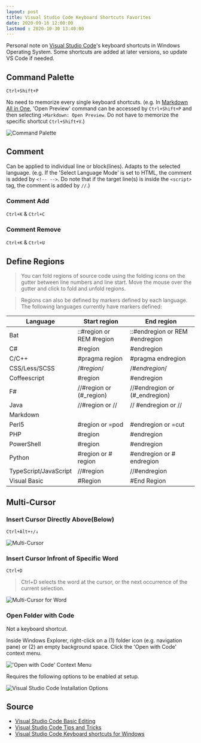 ```yaml
---
layout: post
title: Visual Studio Code Keyboard Shortcuts Favorites
date: 2020-09-16 12:00:00 
lastmod : 2020-10-30 13:40:00 
---
```


Personal note on [Visual Studio Code](https://code.visualstudio.com/)'s keyboard shortcuts in Windows Operating System. Some shortcuts are added at later versions, so update VS Code if needed.

## Command Palette
`Ctrl+Shift+P`

No need to memorize every single keyboard shortcuts. (e.g. In [Markdown All in One](https://github.com/yzhang-gh/vscode-markdown), 'Open Preview' command can be accessed by `Ctrl+Shift+P` and then selecting `>Markdown: Open Preview`. Do not have to memorize the specific shortcut `Ctrl+Shift+V`.)

![Command Palette]({{site.url}}/static/2020-9-16-visual-studio-code-keyboard-shortcuts-favorites/01.PNG)

## Comment
Can be applied to individual line or block(lines). Adapts to the selected language. (e.g. If the 'Select Language Mode' is set to HTML, the comment is added by `<!-- -->`. Do note that if the target line(s) is inside the `<script>` tag, the comment is added by `//`.)

### Comment Add
`Ctrl+K` & `Ctrl+C` 

### Comment Remove
`Ctrl+K` & `Ctrl+U` 

## Define Regions

> You can fold regions of source code using the folding icons on the gutter between line numbers and line start. Move the mouse over the gutter and click to fold and unfold regions.

> Regions can also be defined by markers defined by each language. The following languages currently have markers defined:

|Language|Start region|End region|
|--- |--- |--- |
|Bat|::#region or REM #region|::#endregion or REM #endregion|
|C#|#region|#endregion|
|C/C++|#pragma region|#pragma endregion|
|CSS/Less/SCSS|/*#region*/|/*#endregion*/|
|Coffeescript|#region|#endregion|
|F#|//#region or (#_region)|//#endregion or (#_endregion)|
|Java|//#region or //<editor-fold>|// #endregion or //</editor-fold>|
|Markdown|<!-- #region -->|<!-- #endregion -->|
|Perl5|#region or =pod|#endregion or =cut|
|PHP|#region|#endregion|
|PowerShell|#region|#endregion|
|Python|#region or # region|#endregion or # endregion|
|TypeScript/JavaScript|//#region|//#endregion|
|Visual Basic|#Region|#End Region|

## Multi-Cursor

### Insert Cursor Directly Above(Below)
`Ctrl+Alt+↑/↓`

![Multi-Cursor](https://code.visualstudio.com/assets/docs/editor/codebasics/multicursor.gif)

### Insert Cursor Infront of Specific Word
`Ctrl+D`
> Ctrl+D selects the word at the cursor, or the next occurrence of the current selection.

![Multi-Cursor for Word](https://code.visualstudio.com/assets/docs/editor/codebasics/multicursor-word.gif)

### Open Folder with Code
Not a keyboard shortcut.

Inside Windows Explorer, right-click on a (1) folder icon (e.g. navigation pane) or (2) an empty background space. Click the 'Open with Code' context menu.

!['Open with Code' Context Menu]({{site.url}}/static/2020-9-16-visual-studio-code-keyboard-shortcuts-favorites/02.PNG)

Requires the following options to be enabled at setup.

![Visual Studio Code Installation Options](https://user-images.githubusercontent.com/9638156/48968771-6f715080-f005-11e8-8486-220cc183a830.png)


## Source

* [Visual Studio Code Basic Editing](https://code.visualstudio.com/docs/editor/codebasics)
* [Visual Studio Code Tips and Tricks](https://code.visualstudio.com/docs/getstarted/tips-and-tricks)
* [Visual Studio Code Keyboard shortcuts for Windows](https://code.visualstudio.com/shortcuts/keyboard-shortcuts-windows.pdf)